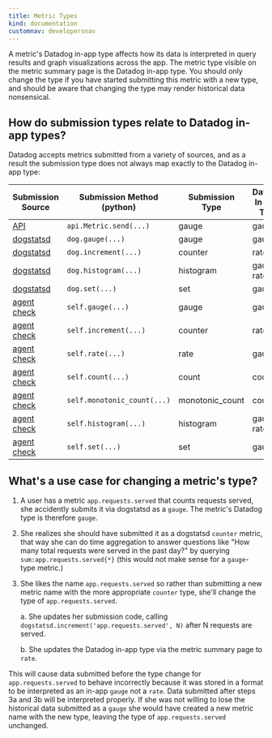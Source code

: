 ```yaml
---
title: Metric Types
kind: documentation
customnav: developersnav
---
```


A metric's Datadog in-app type affects how its data is interpreted in query results and graph visualizations across the app. The metric type visible on the metric summary page is the Datadog in-app type. You should only change the type if you have started submitting this metric with a new type, and should be aware that changing the type may render historical data nonsensical.

## How do submission types relate to Datadog in-app types?
Datadog accepts metrics submitted from a variety of sources, and as a result the submission type does not always map exactly to the Datadog in-app type:

| Submission Source | Submission Method (python) | Submission Type | Datadog In-App Type |
|-------------------|-------------------|-----------------|--------------|
| [API](http://docs.datadoghq.com/api/#metrics) | `api.Metric.send(...)` | gauge | gauge |
| [dogstatsd](http://docs.datadoghq.com/guides/dogstatsd/) | `dog.gauge(...)` | gauge | gauge |
| [dogstatsd](http://docs.datadoghq.com/guides/dogstatsd/) | `dog.increment(...)` | counter | rate |
| [dogstatsd](http://docs.datadoghq.com/guides/dogstatsd/) | `dog.histogram(...)` | histogram | gauge, rate |
| [dogstatsd](http://docs.datadoghq.com/guides/dogstatsd/) | `dog.set(...)` | set | gauge |
| [agent check](http://docs.datadoghq.com/guides/agent_checks/#sending-metrics) | `self.gauge(...)` | gauge | gauge |
| [agent check](http://docs.datadoghq.com/guides/agent_checks/#sending-metrics) | `self.increment(...)` | counter | rate |
| [agent check](http://docs.datadoghq.com/guides/agent_checks/#sending-metrics) | `self.rate(...)` | rate | gauge |
| [agent check](http://docs.datadoghq.com/guides/agent_checks/#sending-metrics) | `self.count(...)` | count | count |
| [agent check](http://docs.datadoghq.com/guides/agent_checks/#sending-metrics) | `self.monotonic_count(...)` | monotonic_count | count |
| [agent check](http://docs.datadoghq.com/guides/agent_checks/#sending-metrics) | `self.histogram(...)` | histogram | gauge, rate |
| [agent check](http://docs.datadoghq.com/guides/agent_checks/#sending-metrics) | `self.set(...)` | set | gauge |


## What's a use case for changing a metric's type?

1. A user has a metric `app.requests.served` that counts requests served, she accidently submits it via dogstatsd as a `gauge`. The metric's Datadog type is therefore `gauge`.

2. She realizes she should have submitted it as a dogstatsd `counter` metric, that way she can do time aggregation to answer questions like "How many total requests were served in the past day?" by querying `sum:app.requests.served{*}` (this would not make sense for a `gauge`-type  metric.)

3. She likes the name `app.requests.served` so rather than submitting a new metric name with the more appropriate `counter` type, she'll change the type of `app.requests.served`.

    a. She updates her submission code, calling `dogstatsd.increment('app.requests.served', N)` after N requests are served.

    b. She updates the Datadog in-app type via the metric summary page to `rate`.

This will cause data submitted before the type change for `app.requests.served` to behave incorrectly because it
was stored in a format to be interpreted as an in-app `gauge` not a `rate`. Data submitted after steps 3a and 3b
will be interpreted properly. If she was not willing to lose the historical data submitted as a `gauge` she would
have created a new metric name with the new type, leaving the type of `app.requests.served` unchanged.
